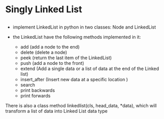 # Singly Linked List

## 

* implement LinkedList in python in two classes: Node and LinkedList

* the LinkedList have the following methods implemented in it:

    * add            (add a node to the end)
    * delete         (delete a node)
    * peek           (return the last item of the LinkedList)
    * push           (add a node to the front)
    * extend         (Add a single data or a list of data at the end of the Linked list)
    * insert_after   (Insert new data at a specific location ) 
    * search 
    * print backwards
    * print forwards

There is also a class method linkedlist(cls, head_data, *data),  which will transform a list of data into Linked List data type
